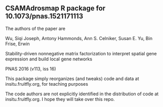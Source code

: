 CSAMAdrosmap R package for 10.1073/pnas.1521171113
---------------------------------------------

The authors of the paper are

Wu, Siqi Joseph, Antony Hammonds, Ann S.  Celniker, Susan E.  Yu, Bin Frise, Erwin

Stability-driven nonnegative matrix factorization to interpret spatial gene expression and build local gene networks

PNAS 2016 (v113, iss 16)

This package simply reorganizes (and tweaks) code and data at
insitu.fruitfly.org, for teaching purposes

The code authors are not explicitly identified in the distribution
of code at insitu.fruitfly.org.  I hope they will take over this repo.
